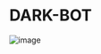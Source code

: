 # DARK-BOT
![image](https://user-images.githubusercontent.com/118075131/226265580-a7170411-ec5f-46ca-8000-661c29ae6774.png)


